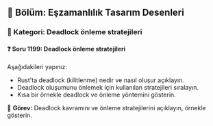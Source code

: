 ## 📘 Bölüm: Eşzamanlılık Tasarım Desenleri  
### 🔹 Kategori: Deadlock önleme stratejileri  
#### ❓ Soru 1199: Deadlock önleme stratejileri

Aşağıdakileri yapınız:

- Rust'ta deadlock (kilitlenme) nedir ve nasıl oluşur açıklayın.
- Deadlock oluşumunu önlemek için kullanılan stratejileri sıralayın.
- Kısa bir örnekle deadlock ve önleme yöntemini gösterin.

🔧 **Görev:** Deadlock kavramını ve önleme stratejilerini açıklayın, örnekle gösterin.
